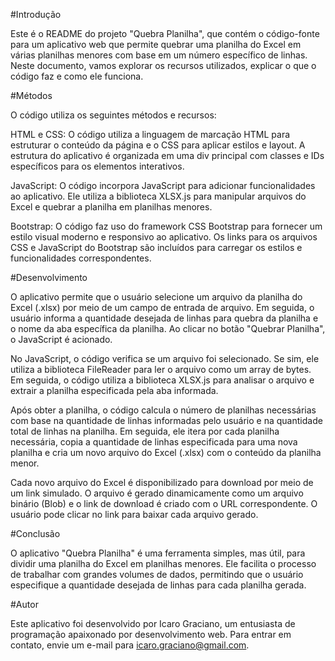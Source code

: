 #Introdução

Este é o README do projeto "Quebra Planilha", que contém o código-fonte para um aplicativo web que permite quebrar uma planilha do Excel em várias planilhas menores com base em um número específico de linhas. Neste documento, vamos explorar os recursos utilizados, explicar o que o código faz e como ele funciona.

#Métodos

O código utiliza os seguintes métodos e recursos:

HTML e CSS: O código utiliza a linguagem de marcação HTML para estruturar o conteúdo da página e o CSS para aplicar estilos e layout. A estrutura do aplicativo é organizada em uma div principal com classes e IDs específicos para os elementos interativos.

JavaScript: O código incorpora JavaScript para adicionar funcionalidades ao aplicativo. Ele utiliza a biblioteca XLSX.js para manipular arquivos do Excel e quebrar a planilha em planilhas menores.

Bootstrap: O código faz uso do framework CSS Bootstrap para fornecer um estilo visual moderno e responsivo ao aplicativo. Os links para os arquivos CSS e JavaScript do Bootstrap são incluídos para carregar os estilos e funcionalidades correspondentes.

#Desenvolvimento

O aplicativo permite que o usuário selecione um arquivo da planilha do Excel (.xlsx) por meio de um campo de entrada de arquivo. Em seguida, o usuário informa a quantidade desejada de linhas para quebra da planilha e o nome da aba específica da planilha. Ao clicar no botão "Quebrar Planilha", o JavaScript é acionado.

No JavaScript, o código verifica se um arquivo foi selecionado. Se sim, ele utiliza a biblioteca FileReader para ler o arquivo como um array de bytes. Em seguida, o código utiliza a biblioteca XLSX.js para analisar o arquivo e extrair a planilha especificada pela aba informada.

Após obter a planilha, o código calcula o número de planilhas necessárias com base na quantidade de linhas informadas pelo usuário e na quantidade total de linhas na planilha. Em seguida, ele itera por cada planilha necessária, copia a quantidade de linhas especificada para uma nova planilha e cria um novo arquivo do Excel (.xlsx) com o conteúdo da planilha menor.

Cada novo arquivo do Excel é disponibilizado para download por meio de um link simulado. O arquivo é gerado dinamicamente como um arquivo binário (Blob) e o link de download é criado com o URL correspondente. O usuário pode clicar no link para baixar cada arquivo gerado.

#Conclusão

O aplicativo "Quebra Planilha" é uma ferramenta simples, mas útil, para dividir uma planilha do Excel em planilhas menores. Ele facilita o processo de trabalhar com grandes volumes de dados, permitindo que o usuário especifique a quantidade desejada de linhas para cada planilha gerada.

#Autor

Este aplicativo foi desenvolvido por Icaro Graciano, um entusiasta de programação apaixonado por desenvolvimento web. Para entrar em contato, envie um e-mail para icaro.graciano@gmail.com.
